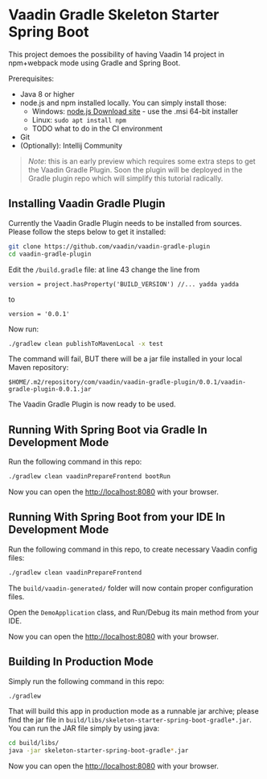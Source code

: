 # Vaadin Gradle Skeleton Starter Spring Boot

This project demoes the possibility of having Vaadin 14 project in npm+webpack
mode using Gradle and Spring Boot.

Prerequisites:
* Java 8 or higher
* node.js and npm installed locally. You can simply install those:
  * Windows: [node.js Download site](https://nodejs.org/en/download/) - use the .msi 64-bit installer
  * Linux: `sudo apt install npm`
  * TODO what to do in the CI environment
* Git
* (Optionally): Intellij Community

> *Note*: this is an early preview which requires some extra steps to get the Vaadin
> Gradle Plugin. Soon the plugin will be deployed in the Gradle plugin repo which will
> simplify this tutorial radically.

## Installing Vaadin Gradle Plugin

Currently the Vaadin Gradle Plugin needs to be installed from sources. Please follow the
steps below to get it installed:

```bash
git clone https://github.com/vaadin/vaadin-gradle-plugin
cd vaadin-gradle-plugin
```

Edit the `/build.gradle` file: at line 43 change the line from

```
version = project.hasProperty('BUILD_VERSION') //... yadda yadda
```

to

```
version = '0.0.1'
```

Now run:

```bash
./gradlew clean publishToMavenLocal -x test
```

The command will fail, BUT there will be a jar file installed in your local Maven repository:

```
$HOME/.m2/repository/com/vaadin/vaadin-gradle-plugin/0.0.1/vaadin-gradle-plugin-0.0.1.jar
```

The Vaadin Gradle Plugin is now ready to be used.

## Running With Spring Boot via Gradle In Development Mode

Run the following command in this repo:

```bash
./gradlew clean vaadinPrepareFrontend bootRun
```

Now you can open the [http://localhost:8080](http://localhost:8080) with your browser.

## Running With Spring Boot from your IDE In Development Mode

Run the following command in this repo, to create necessary Vaadin config files:

```bash
./gradlew clean vaadinPrepareFrontend
```

The `build/vaadin-generated/` folder will now contain proper configuration files.

Open the `DemoApplication` class, and Run/Debug its main method from your IDE.

Now you can open the [http://localhost:8080](http://localhost:8080) with your browser.

## Building In Production Mode

Simply run the following command in this repo:

```bash
./gradlew
```

That will build this app in production mode as a runnable jar archive; please find the
jar file in `build/libs/skeleton-starter-spring-boot-gradle*.jar`. You can run the JAR file
simply by using java:

```bash
cd build/libs/
java -jar skeleton-starter-spring-boot-gradle*.jar
```

Now you can open the [http://localhost:8080](http://localhost:8080) with your browser.
